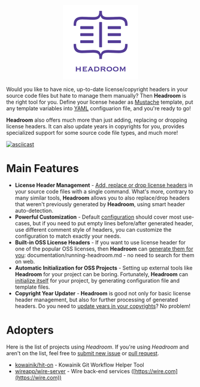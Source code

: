 <p align="center"><img src ="images/logo.png" width="200" /></p>

Would you like to have nice, up-to-date license/copyright headers in your source code files but hate to manage them manually? Then __Headroom__ is the right tool for you. Define your license header as [Mustache][web:mustache] template, put any template variables into [YAML][wiki:yaml] configuarion file, and you're ready to go!

__Headroom__ also offers much more than just adding, replacing or dropping license headers. It can also update years in copyrights for you, provides specialized support for some source code file types, and much more!

[![asciicast](https://asciinema.org/a/4Pfxdss0V4msFjjt2z6mgCZCp.svg)](https://asciinema.org/a/4Pfxdss0V4msFjjt2z6mgCZCp)


# Main Features
- __License Header Management__ - [Add, replace or drop license headers][rel:running-headroom] in your source code files with a single command. What's more, contrary to many similar tools, __Headroom__ allows you to also replace/drop headers that weren't previously generated by __Headroom__, using smart header auto-detection.
- __Powerful Customization__ - Default [configuration][rel:configuration] should cover most use-cases, but if you need to put empty lines before/after generated header, use different comment style of headers, you can customize the configuration to match exactly your needs.
- __Built-in OSS License Headers__ - If you want to use license header for one of the popular OSS licenses, then __Headroom__ can [generate them for you][rel:running-headroom#gen-command]: documentation/running-headroom.md - no need to search for them on web.
- __Automatic Initialization for OSS Projects__ - Setting up external tools like __Headroom__ for your project can be boring. Fortunately, __Headroom__ can [initialize itself][rel:running-headroom#init-command] for your project, by generating configuration file and template files.
- __Copyright Year Updater__ - __Headroom__ is good not only for basic license header management, but also for further processing of generated headers. Do you need to [update years in your copyrights][rel:post-processing]? No problem!


# Adopters
Here is the list of projects using _Headroom_. If you're using _Headroom_ and aren't on the list, feel free to [submit new issue][meta:new-issue] or [pull request][meta:pulls].

- [kowainik/hit-on](https://github.com/kowainik/hit-on) - Kowainik Git Workflow Helper Tool
- [wireapp/wire-server](https://github.com/wireapp/wire-server) - Wire back-end services ([https://wire.com](https://wire.com))


[meta:new-issue]: https://github.com/vaclavsvejcar/headroom/issues/new
[meta:pulls]: https://github.com/vaclavsvejcar/headroom/pulls
[rel:configuration]: documentation/configuration.md
[rel:post-processing]: documentation/post-processing.md
[rel:running-headroom]: documentation/running-headroom.md
[rel:running-headroom#gen-command]: documentation/running-headroom.md#gen-command
[rel:running-headroom#init-command]: documentation/running-headroom.md#init-command
[web:mustache]: https://mustache.github.io
[wiki:yaml]: https://en.wikipedia.org/wiki/YAML